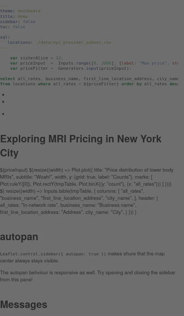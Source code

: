 ```yaml
---
theme: dashboard
title: demo
sidebar: false
toc: false

sql:
   locations: ./data/nyc_provider_subset.csv
---
```


```js
    var sisterAlice = 32;
    var priceInput  =  Inputs.range([0, 2000], {label: "Max price", step: 25, });
    var priceFilter =  Generators.input(priceInput);
```

```sql id=tmpTable
select all_rates, business_name, first_line_location_address, city_name, longitude, latitude 
from locations where all_rates < ${priceFilter} order by all_rates desc
```

<!DOCTYPE html>
<head>
    <title>sidebar-v2 example</title>
    <meta name="viewport" content="width=device-width, initial-scale=1.0, maximum-scale=1.0, user-scalable=no">
    <link href="https://maxcdn.bootstrapcdn.com/font-awesome/4.1.0/css/font-awesome.min.css" rel="stylesheet">
    <link rel="stylesheet" href="https://unpkg.com/leaflet@1.6.0/dist/leaflet.css"
        crossorigin=""/>
    <link rel="stylesheet" href="components/leaflet-sidebar.css" />
    <style>
        body {
            padding: 0;
            margin: 0;
        }
        html, body, #map {
            height: 100%;
            font: 10pt "Helvetica Neue", Arial, Helvetica, sans-serif;
        }
        .lorem {
            font-style: italic;
            text-align: justify;
            color: #AAA;
        }
        .full_map {
            position: fixed;
            width: 100%;
            height: 100%;
            left: 0;
            top: 0;
            background: rgba(51,51,51,0.7);
            z-index: 10;
        }
    </style>
</head>
<body>
<!-- <script src="https://cdn.jsdelivr.net/npm/htl@0.3.1/dist/htl.js"></script>
<script src="https://cdn.jsdelivr.net/npm/@observablehq/inputs@0.10.6/dist/inputs.min.js"></script>
<script src="https://unpkg.com/@observablehq/stdlib@3.24.0/dist/stdlib.js"></script>
<script type="module" src="components/test.js"></script>
<script>
    const sisterAlice = 55;
    const priceFilter  =  Generators.input(Inputs.range([0, 2000], {label: "Max price", step: 25, }));
    //const priceFilter =  Generators.input(priceInput);
</script>
<script>
    const tony = 3;
</script> -->
<!-- optionally define the sidebar content via HTML markup -->
<div id="sidebar" class="leaflet-sidebar collapsed">
    <!-- nav tabs -->
    <div class="leaflet-sidebar-tabs">
        <!-- top aligned tabs -->
        <ul role="tablist">
            <li><a href="#home" role="tab"><i class="fa fa-bars active"></i></a></li>
            <li><a href="#autopan" role="tab"><i class="fa fa-arrows"></i></a></li>
        </ul>
        <!-- bottom aligned tabs -->
        <ul role="tablist">
            <li><a href="https://github.com/nickpeihl/leaflet-sidebar-v2"><i class="fa fa-github"></i></a></li>
        </ul>
    </div>
    <!-- panel content -->
    <div class="leaflet-sidebar-content">
        <div class="leaflet-sidebar-pane" id="home">
            <h1 class="leaflet-sidebar-header">
                Exploring MRI Pricing in New York City
                <span class="leaflet-sidebar-close"><i class="fa fa-caret-left"></i></span>
            </h1>
            <div class="card" id="histogram" style="display: flex; flex-direction: column; gap: 1rem;">
                ${priceInput}
                ${resize((width) => Plot.plot({
                    title: "Price distribution of lower body MRIs",
                    subtitle: "Woah!",
                    width,
                    y: {grid: true, label: "Counts"},
                    marks: [
                        Plot.ruleY([0]),
                        Plot.rectY(tmpTable, Plot.binX({y: "count"}, {x: "all_rates"}))
                    ]
                    }))}
            </div>
            <div class="card" id="table">${
                resize((width) => Inputs.table(tmpTable, {
                columns: [
                    "all_rates",
                    "business_name",
                    "first_line_location_address",
                    "city_name",
                ],
                header: {
                    all_rates: "In-network rate",
                    business_name: "Business name",
                    first_line_location_address: "Address",
                    city_name: "City",
                }
                }))
            }</div>
        </div>
        <div class="leaflet-sidebar-pane" id="autopan">
            <h1 class="leaflet-sidebar-header">
                autopan
                <span class="leaflet-sidebar-close"><i class="fa fa-caret-left"></i></span>
            </h1>
            <p>
                <code>Leaflet.control.sidebar({ autopan: true })</code>
                makes shure that the map center always stays visible.
            </p>
            <p>
                The autopan behviour is responsive as well.
                Try opening and closing the sidebar from this pane!
            </p>
        </div>
        <div class="leaflet-sidebar-pane" id="messages">
            <h1 class="leaflet-sidebar-header">Messages<span class="leaflet-sidebar-close"><i class="fa fa-caret-left"></i></span></h1>
        </div>
    </div>
</div>

<div id="map" class = "full_map"></div>
<script src="https://unpkg.com/leaflet@1.6.0/dist/leaflet.js"
    crossorigin=""></script>
<script src="components/leaflet-sidebar.js"></script>
<script>
    // standard leaflet map setup
    var map = L.map('map');
    map.setView([40.744, -73.975], 13);
    L.tileLayer('https://{s}.tile.openstreetmap.org/{z}/{x}/{y}.png', {
        maxZoom: 18,
        attribution: 'Map data &copy; OpenStreetMap contributors'
    }).addTo(map);
    L.marker([51.2, 7]).addTo(map);
    // create the sidebar instance and add it to the map
    var sidebar = L.control.sidebar({ container: 'sidebar' })
        .addTo(map)
        .open('home');
    // add panels dynamically to the sidebar
    sidebar
        .addPanel({
            id:   'js-api',
            tab:  '<i class="fa fa-gear"></i>',
            title: 'JS API',
            pane: '<p>The Javascript API allows to dynamically create or modify the panel state.<p/><p><button onclick="sidebar.enablePanel(\'mail\')">enable mails panel</button><button onclick="sidebar.disablePanel(\'mail\')">disable mails panel</button></p><p><button onclick="addUser()">add user</button></b>',
        })
        // add a tab with a click callback, initially disabled
        .addPanel({
            id:   'mail',
            tab:  '<i class="fa fa-envelope"></i>',
            title: 'Messages',
            button: function() { alert('opened via JS callback') },
            disabled: true,
        })
    // be notified when a panel is opened
    sidebar.on('content', function (ev) {
        switch (ev.id) {
            case 'autopan':
            sidebar.options.autopan = true;
            break;
            default:
            sidebar.options.autopan = false;
        }
    });
    var userid = 0
    function addUser() {
        sidebar.addPanel({
            id:   'user' + userid++,
            tab:  '<i class="fa fa-user"></i>',
            title: 'User Profile ' + userid,
            pane: '<p>user ipsum dolor sit amet</p>',
        });
    }
</script>
</body>